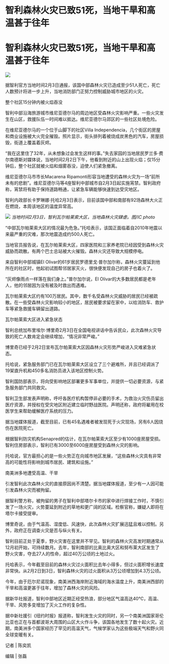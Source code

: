 # 智利森林火灾已致51死，当地干旱和高温甚于往年

# 智利森林火灾已致51死，当地干旱和高温甚于往年

![](https://inews.gtimg.com/om_bt/ONRKM3gdRc_7-oa4m4kpjb27tHF9uRa2cARWJPLuDPWP4AA/1000)

据智利官方当地时间2月3日通报，该国中部森林火灾已造成至少51人死亡，死亡人数预计将进一步上升，当地消防部门正努力控制威胁城市地区的火灾。

整个社区15分钟内被火焰吞没

智利中部沿海旅游城市维尼亚德尔马的周边地区受森林火灾影响严重。一些火灾发生在山区，救援队伍一时间难以抵达。维尼亚德尔马郊区的一些社区处境危险。

在维尼亚德尔马的一个位于山脚下的社区Villa
Independencia，几个街区的房屋和商业设施被大火完全摧毁。照片显示，街头排列着被烧成炭黑色的汽车，房屋损毁，街道上覆盖着灰烬。

“我在这里住了32年，从未想象过会发生这样的事。”失去家园的当地居民罗兰多·费尔南德斯对媒体说，当地时间2月2日下午，他看到附近的山上出现火焰；仅15分钟后，整个社区就被火焰和烟雾吞没，迫使人们紧急撤离。

维尼亚德尔马市市长Macarena
Ripamonti形容当地遭受的森林火灾为一场“前所未有的悲剧”。维尼亚德尔马等4座智利中部城市自2月3日起实施宵禁。智利政府称，宵禁将有助于保持道路畅通，让紧急车辆能够快速到达受灾地区。

智利内政部长卡罗琳娜·托哈2月3日表示，目前该国中部和南部有92场森林大火正在燃烧，本周该地区的温度异常高。

![](https://inews.gtimg.com/om_bt/OT1RG2oH8kvQM1NZ4Z9djB_2SE_c9Sl4s9dJ_itL2twwIAA/1000)
_当地时间2月3日，智利瓦尔帕莱索大区，当地森林火灾肆虐。图/IC photo_

“中部瓦尔帕莱索大区的情况最为危急。”托哈表示，该国正面临着自2010年地震以来最严重的灾难，那次地震造成约500人死亡。

当地官员报告说，在瓦尔帕莱索大区，四家医院和三家养老院已经因受到森林火灾威胁而疏散。有两个巴士总站被大火摧毁。森林火灾还导致大规模停电。

来自智利中部城镇El Olivar的61岁居民罗德里戈·普尔加尔称，森林火灾蔓延到他所在的社区时，他起初试图帮邻居家灭火，很快便发现自己的房子也着火了。

“灰烬像雨点一样落在我们身上。”普尔加尔说，El Olivar的大多数居民都是老年人，他的邻居因为没有被及时救出而遇难。

瓦尔帕莱索大区约有100万居民。其中，数千名受森林火灾威胁的居民已经被疏散。在一些受森林火灾影响较小的地区，居民被要求留在家中，以给消防车、救护车等紧急救援车辆留出道路。

瓦尔帕莱索大区进入紧急状态

智利总统加布里埃尔·博里奇2月3日在全国电视讲话中告诉民众，此次森林火灾导致的死亡人数肯定会继续增加，“情况非常严峻。”

博里奇已经于2月2日宣布瓦尔帕莱索大区因森林火灾形势严峻进入灾难紧急状态。

托哈说，紧急服务部门已在瓦尔帕莱索大区设立了三个避难所，并且已经调派了19架直升机和450多名消防员进入该地区控制火势。

智利国防部表示，将向受影响地区部署更多军事单位，并提供一切必要资源，与紧急服务部门共同救灾。

智利卫生部发表声明称，呼吁各医疗机构暂停非必要的手术，为救治火灾伤员留出医疗资源，并授权在受灾地区附近建立临时野战医院。声明还称，政府将雇用在校医学生来帮助缓解医疗系统的压力。

据当地媒体报道，截至目前，已有45名遇难者被发现死于火灾现场，另有6人因烧伤在医院死亡。

根据智利防灾机构Senapred的估计，在瓦尔帕莱索大区至少有1000座房屋受损。智利住房部表示，智利已有3000至6000座房屋受到森林火灾的影响。

托哈说，官方最担心的是一些火势正在向城市地区发展，“这些森林火灾具有非常高的可能性将影响到城市居民、建筑和设施。”

南美洲多地遭受高温、干旱

引发智利此次森林火灾的直接原因尚不清楚。据当地媒体报道，至少有一人因可能引发森林火灾而被拘留。

据智利警方称，被拘留的男子在智利中部塔尔卡市的家中进行焊接工作时，不慎引发了一场火灾，火势蔓延到附近的草地和更广阔的区域。检察官称，嫌疑人即将在塔尔卡接受提审。

博里奇说，由于气温高、湿度低、风速快，此次森林火灾扩展迅猛且难以控制。另外，政府正在调查火灾是否与纵火有关。

智利目前正处于夏季，野火灾害在这里并不罕见。智利的森林火灾高发时期通常从12月初开始，可持续数月。去年，智利南部的比奥比奥大区和努布莱大区发生了野火灾害，夺去27人的性命，超过40万公顷的土地过火。

托哈表示，今年截至目前的森林火灾过火面积比去年小得多，但过火面积增长速度非常快。从2月2日到3日，智利森林火灾的过火面积从3万公顷增加到4.3万公顷。

今年，由于厄尔尼诺现象，南美洲西海岸附近海域的海水温度上升，南美洲西部的干旱和高温更甚于往年，增加了森林火灾的风险。

据新华社报道，智利中部地区近期正经受热浪，部分地区气温高达40℃，高温、干旱、风势多变增加了灭火工作的复杂性。

据中新社援引《纽约时报》报道称，智利发生火灾的同时，另一个南美洲国家哥伦比亚也正在与首都波哥大周围的山区大火作斗争，该国各地发生了数十起火灾。近期，南美洲多个国家经历了罕见的高温天气，气候学家认为这些极端天气和野火同全球变暖有关。

记者 | 陈奕凯

编辑 | 张磊

